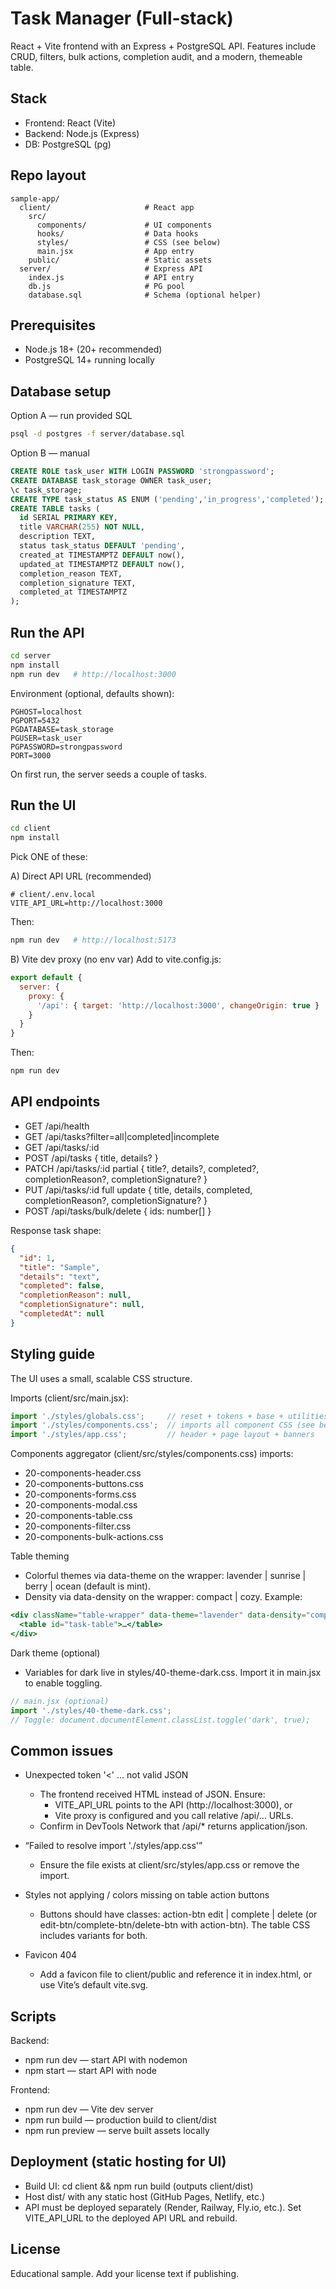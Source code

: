 # Task Manager (Full‑stack)

React + Vite frontend with an Express + PostgreSQL API. Features include CRUD, filters, bulk actions, completion audit, and a modern, themeable table.

## Stack
- Frontend: React (Vite)
- Backend: Node.js (Express)
- DB: PostgreSQL (pg)

## Repo layout
```
sample-app/
  client/                     # React app
    src/
      components/             # UI components
      hooks/                  # Data hooks
      styles/                 # CSS (see below)
      main.jsx                # App entry
    public/                   # Static assets
  server/                     # Express API
    index.js                  # API entry
    db.js                     # PG pool
    database.sql              # Schema (optional helper)
```

## Prerequisites
- Node.js 18+ (20+ recommended)
- PostgreSQL 14+ running locally

## Database setup
Option A — run provided SQL
```sh
psql -d postgres -f server/database.sql
```

Option B — manual
```sql
CREATE ROLE task_user WITH LOGIN PASSWORD 'strongpassword';
CREATE DATABASE task_storage OWNER task_user;
\c task_storage;
CREATE TYPE task_status AS ENUM ('pending','in_progress','completed');
CREATE TABLE tasks (
  id SERIAL PRIMARY KEY,
  title VARCHAR(255) NOT NULL,
  description TEXT,
  status task_status DEFAULT 'pending',
  created_at TIMESTAMPTZ DEFAULT now(),
  updated_at TIMESTAMPTZ DEFAULT now(),
  completion_reason TEXT,
  completion_signature TEXT,
  completed_at TIMESTAMPTZ
);
```

## Run the API
```sh
cd server
npm install
npm run dev   # http://localhost:3000
```
Environment (optional, defaults shown):
```
PGHOST=localhost
PGPORT=5432
PGDATABASE=task_storage
PGUSER=task_user
PGPASSWORD=strongpassword
PORT=3000
```
On first run, the server seeds a couple of tasks.

## Run the UI
```sh
cd client
npm install
```

Pick ONE of these:

A) Direct API URL (recommended)
```
# client/.env.local
VITE_API_URL=http://localhost:3000
```
Then:
```sh
npm run dev   # http://localhost:5173
```

B) Vite dev proxy (no env var)
Add to vite.config.js:
```js
export default {
  server: {
    proxy: {
      '/api': { target: 'http://localhost:3000', changeOrigin: true }
    }
  }
}
```
Then:
```sh
npm run dev
```

## API endpoints
- GET /api/health
- GET /api/tasks?filter=all|completed|incomplete
- GET /api/tasks/:id
- POST /api/tasks            { title, details? }
- PATCH /api/tasks/:id       partial { title?, details?, completed?, completionReason?, completionSignature? }
- PUT /api/tasks/:id         full update { title, details, completed, completionReason?, completionSignature? }
- POST /api/tasks/bulk/delete { ids: number[] }

Response task shape:
```json
{
  "id": 1,
  "title": "Sample",
  "details": "text",
  "completed": false,
  "completionReason": null,
  "completionSignature": null,
  "completedAt": null
}
```

## Styling guide
The UI uses a small, scalable CSS structure.

Imports (client/src/main.jsx):
```js
import './styles/globals.css';     // reset + tokens + base + utilities
import './styles/components.css';  // imports all component CSS (see below)
import './styles/app.css';         // header + page layout + banners
```

Components aggregator (client/src/styles/components.css) imports:
- 20-components-header.css
- 20-components-buttons.css
- 20-components-forms.css
- 20-components-modal.css
- 20-components-table.css
- 20-components-filter.css
- 20-components-bulk-actions.css

Table theming
- Colorful themes via data-theme on the wrapper: lavender | sunrise | berry | ocean (default is mint).
- Density via data-density on the wrapper: compact | cozy.
Example:
```jsx
<div className="table-wrapper" data-theme="lavender" data-density="compact">
  <table id="task-table">…</table>
</div>
```

Dark theme (optional)
- Variables for dark live in styles/40-theme-dark.css. Import it in main.jsx to enable toggling.
```js
// main.jsx (optional)
import './styles/40-theme-dark.css';
// Toggle: document.documentElement.classList.toggle('dark', true);
```

## Common issues
- Unexpected token '<' … not valid JSON
  - The frontend received HTML instead of JSON. Ensure:
    - VITE_API_URL points to the API (http://localhost:3000), or
    - Vite proxy is configured and you call relative /api/… URLs.
  - Confirm in DevTools Network that /api/* returns application/json.

- “Failed to resolve import './styles/app.css'”
  - Ensure the file exists at client/src/styles/app.css or remove the import.

- Styles not applying / colors missing on table action buttons
  - Buttons should have classes: action-btn edit | complete | delete (or edit-btn/complete-btn/delete-btn with action-btn). The table CSS includes variants for both.

- Favicon 404
  - Add a favicon file to client/public and reference it in index.html, or use Vite’s default vite.svg.

## Scripts
Backend:
- npm run dev — start API with nodemon
- npm start — start API with node

Frontend:
- npm run dev — Vite dev server
- npm run build — production build to client/dist
- npm run preview — serve built assets locally

## Deployment (static hosting for UI)
- Build UI: cd client && npm run build (outputs client/dist)
- Host dist/ with any static host (GitHub Pages, Netlify, etc.)
- API must be deployed separately (Render, Railway, Fly.io, etc.). Set VITE_API_URL to the deployed API URL and rebuild.

## License
Educational sample. Add your license text if publishing.